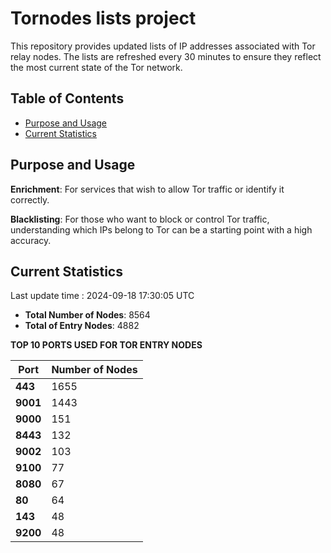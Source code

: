 # Tornodes lists project

This repository provides updated lists of IP addresses associated with Tor relay nodes. The lists are refreshed every 30 minutes to ensure they reflect the most current state of the Tor network.

## Table of Contents

- [Purpose and Usage](#purpose-and-usage)
- [Current Statistics](#current-statistics)


## Purpose and Usage

**Enrichment**: For services that wish to allow Tor traffic or identify it correctly.

**Blacklisting**: For those who want to block or control Tor traffic, understanding which IPs belong to Tor can be a starting point with a high accuracy.

## Current Statistics

Last update time : 2024-09-18 17:30:05 UTC

- **Total Number of Nodes**: 8564
- **Total of Entry Nodes**: 4882

**TOP 10 PORTS USED FOR TOR ENTRY NODES**

| **Port** | **Number of Nodes** |
|------|-----------------|
| **443**   | 1655  |
| **9001**   | 1443  |
| **9000**   | 151  |
| **8443**   | 132  |
| **9002**   | 103  |
| **9100**   | 77  |
| **8080**   | 67  |
| **80**   | 64  |
| **143**   | 48  |
| **9200**   | 48  |

